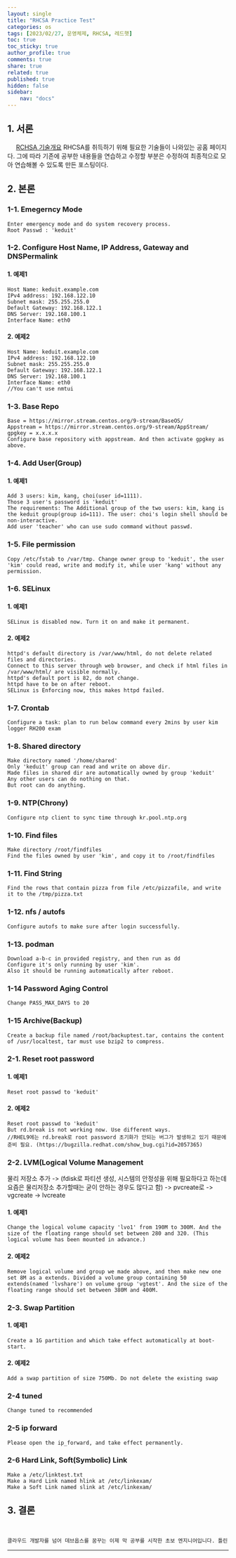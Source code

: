 ```yaml
---
layout: single
title: "RHCSA Practice Test"
categories: os
tags: [2023/02/27, 운영체제, RHCSA, 레드햇]
toc: true
toc_sticky: true
author_profile: true
comments: true
share: true
related: true
published: true
hidden: false
sidebar: 
    nav: "docs"
---
```


## 1. 서론  

&nbsp;&nbsp;&nbsp;&nbsp; [RCHSA 기술개요](https://www.redhat.com/ko/services/training/ex200-red-hat-certified-system-administrator-rhcsa-exam?section=%EB%AA%A9%ED%91%9C) RHCSA를 취득하기 위해 필요한 기술들이 나와있는 공홈 페이지다. 그에 따라 기존에 공부한 내용들을 연습하고 수정할 부분은 수정하여 최종적으로 모아 연습해볼 수 있도록 만든 포스팅이다.

## 2. 본론  

### 1-1. Emegerncy Mode

```
Enter emergency mode and do system recovery process.
Root Passwd : 'keduit'
```

### 1-2. Configure Host Name, IP Address, Gateway and DNSPermalink

#### 1. 예제1 

```
Host Name: keduit.example.com
IPv4 address: 192.168.122.10
Subnet mask: 255.255.255.0
Default Gateway: 192.168.122.1
DNS Server: 192.168.100.1
Interface Name: eth0
```

#### 2. 예제2

```
Host Name: keduit.example.com
IPv4 address: 192.168.122.10
Subnet mask: 255.255.255.0
Default Gateway: 192.168.122.1
DNS Server: 192.168.100.1
Interface Name: eth0
//You can't use nmtui
```

### 1-3. Base Repo

```
Base = https://mirror.stream.centos.org/9-stream/BaseOS/
Appstream = https://mirror.stream.centos.org/9-stream/AppStream/
gpgkey = x.x.x.x
Configure base repository with appstream. And then activate gpgkey as above.
```

### 1-4. Add User(Group)

#### 1. 예제1

```
Add 3 users: kim, kang, choi(user id=1111).
Those 3 user's password is 'keduit'
The requirements: The Additional group of the two users: kim, kang is the keduit group(group id=111). The user: choi's login shell should be non-interactive.
Add user 'teacher' who can use sudo command without passwd.
```

### 1-5. File permission

```
Copy /etc/fstab to /var/tmp. Change owner group to 'keduit', the user 'kim' could read, write and modify it, while user 'kang' without any permission.
```

### 1-6. SELinux

#### 1. 예제1

```
SELinux is disabled now. Turn it on and make it permanent.
```

#### 2. 예제2

```
httpd's default directory is /var/www/html, do not delete related files and directories.
Connect to this server through web browser, and check if html files in /var/www/html/ are visible normally.
httpd's default port is 82, do not change.
httpd have to be on after reboot.
SELinux is Enforcing now, this makes httpd failed.
```

### 1-7. Crontab

```
Configure a task: plan to run below command every 2mins by user kim
logger RH200 exam
```

### 1-8. Shared directory

```
Make directory named '/home/shared'
Only 'keduit' group can read and write on above dir.
Made files in shared dir are automatically owned by group 'keduit'
Any other users can do nothing on that.
But root can do anything.
```

### 1-9. NTP(Chrony)

```
Configure ntp client to sync time through kr.pool.ntp.org
```

### 1-10. Find files

```
Make directory /root/findfiles
Find the files owned by user 'kim', and copy it to /root/findfiles
```

### 1-11. Find String

```
Find the rows that contain pizza from file /etc/pizzafile, and write it to the /tmp/pizza.txt
```

### 1-12. nfs / autofs 

```
Configure autofs to make sure after login successfully.
```

### 1-13. podman

```
Download a-b-c in provided registry, and then run as dd
Configure it's only running by user 'kim'.
Also it should be running automatically after reboot.
```

### 1-14 Password Aging Control

```
Change PASS_MAX_DAYS to 20
```

### 1-15 Archive(Backup)

```
Create a backup file named /root/backuptest.tar, contains the content of /usr/localtest, tar must use bzip2 to compress.
```

### 2-1. Reset root password

#### 1. 예제1

```
Reset root passwd to 'keduit'
```

#### 2. 예제2

```
Reset root passwd to 'keduit'
But rd.break is not working now. Use different ways.
//RHEL9에는 rd.break로 root password 초기화가 안되는 버그가 발생하고 있기 때문에 준비 필요. (https://bugzilla.redhat.com/show_bug.cgi?id=2057365)
```

### 2-2. LVM(Logical Volume Management

물리 저장소 추가 -> (fdisk로 파티션 생성, 시스템의 안정성을 위해 필요하다고 하는데 요즘은 물리저장소 추가할때는 굳이 안하는 경우도 많다고 함) -> pvcreate로 -> vgcreate -> lvcreate

#### 1. 예제1

```
Change the logical volume capacity 'lvo1' from 190M to 300M. And the size of the floating range should set between 280 and 320. (This logical volume has been mounted in advance.)
```

#### 2. 예제2

```
Remove logical volume and group we made above, and then make new one set 8M as a extends. Divided a volume group containing 50 extends(named 'lvshare') on volume group 'vgtest'. And the size of the floating range should set between 380M and 400M.
```

### 2-3. Swap Partition

#### 1. 예제1

```
Create a 1G partition and which take effect automatically at boot-start. 
```

#### 2. 예제2

```
Add a swap partition of size 750Mb. Do not delete the existing swap
```

### 2-4 tuned

```
Change tuned to recommended
```

### 2-5 ip forward

```
Please open the ip_forward, and take effect permanently.
```

### 2-6 Hard Link, Soft(Symbolic) Link

```
Make a /etc/linktest.txt 
Make a Hard Link named hlink at /etc/linkexam/
Make a Soft Link named slink at /etc/linkexam/
```

## 3. 결론  

&nbsp;&nbsp;&nbsp;&nbsp; 

```bash
클라우드 개발자를 넘어 데브옵스를 꿈꾸는 이제 막 공부를 시작한 초보 엔지니어입니다. 틀린 점이 있으면 친절하게 댓글 부탁드립니다. :)
```

---
